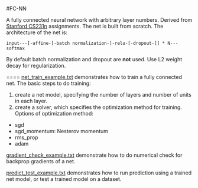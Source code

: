 #FC-NN

A fully connected neural network with arbitrary layer numbers. Derived from 
[Stanford CS231n] assignments. The net is built from scratch. 
The architecture of the net is:

`input---[-affine-[-batch normalization-]-relu-[-dropout-]] * N---softmax`

By default batch normalization and dropout are **not** used. Use L2 weight decay
for regularization.

====
[net_train_example.txt] demonstrates how to train a fully connected net.
The basic steps to do training:
 1. create a net model, specifying the number of layers and number of units in each layer.
 2. create a solver, which specifies the optimization method for training.
 Options of optimization method:
  - sgd
  - sgd_momentum: Nesterov momentum
  - rms_prop
  - adam

[gradient_check_example.txt] demonstrate how to do numerical check for backprop
gradients of a net.

[predict_test_example.txt] demonstrates how to run prediction using a trained 
net model, or test a trained model on a dataset.


[Stanford CS231n]: http://cs231n.github.io/
[net_train_example.txt]: https://github.com/edwinfj/fc-nn/net_train_example.txt
[gradient_check_example.txt]: https://github.com/edwinfj/fc-nn/gradient_check_example.txt
[predict_test_example.txt]: https://github.com/edwinfj/fc-nn/predict_test_example.txt
